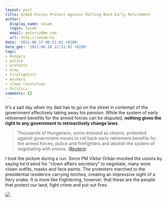 ```yaml
---
layout: post
title: Armed Forces Protest Against Rolling Back Early Retirement
author:
  display_name: sesam
  login: sesam
  email: petersz@me.com
  url: http://sesam.hu
date: '2011-06-17 00:51:02 +0200'
date_gmt: '2011-06-16 22:51:02 +0200'
tags:
- Hungary
- police
- protests
- army
- firefighters
- mockery
- clown revolution
- Politics
comments: []
---
```


It's a sad day when my dad has to go on the street in contempt of the government effectively taking away his pension. While the system of early retirement benefits for the armed forces can be disputed, **nothing gives the right to any government to retroactively change laws**.

> Thousands of Hungarians, some dressed as clowns, protested against government moves to roll back early retirement benefits for the armed forces, police and firefighters and abolish the system of negotiating with unions. _([Reuters](http://www.forexyard.com/en/news/Hungary-union-protests-test-govt-resolve-on-reforms-2011-06-16T211532Z-UPDATE-1))_

I took the picture during a run. Since PM Viktor Orbán mocked the unions by saying he'd send his "clown affairs secretary" to negotiate, many wore clown outfits, masks and face paints. The protesters marched to the presidential residence carrying torches, creating an impressive sight of a fiery snake. It is more like frightening, however, that these are the people that protect our land, fight crime and put out fires.

[![](http://sesam.hu/wp-content/uploads/2011/06/protesters-with-torches.jpg)](http://sesam.hu/wp-content/uploads/2011/06/protesters-with-torches.jpg)
